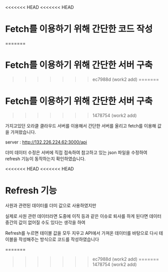 <<<<<<< HEAD
<<<<<<< HEAD
# Fetch를 이용하기 위해 간단한 코드 작성
=======
# Fetch를 이용하기 위해 간단한 서버 구축
>>>>>>> ec7988d (work2 add)
=======
# Fetch를 이용하기 위해 간단한 서버 구축
>>>>>>> 1478754 (work2 add)

가지고있던 오라클 클라우드 서버를 이용해서 간단한 서버를 올리고 fetch를 이용해 값을 가져왔습니다.

server : http://132.226.224.62:3000/api

더미 데이터 수정은 서버에 직접 접속하여 참고하고 있는 json 파일을 수정하여 refresh 기능이 동작하는지 확인하였습니다.

<<<<<<< HEAD
<<<<<<< HEAD




# Refresh 기능

사원과 관련된 데이터를 더미 값으로 사용하였지만 

실제로 사원 관련 데이터라면 도중에 이직 등과 같은 이슈로 퇴사를 하게 된다면 데이터 중간의 값이 없어질 수도 있다는 생각을 하여 

Refresh를 누르면 테이블 값을 모두 지우고 API에서 가져온 데이터를 바탕으로 다시 테이블을 작성해주는 방식으로 코드를 작성하였습니다

=======
>>>>>>> ec7988d (work2 add)
=======
>>>>>>> 1478754 (work2 add)
